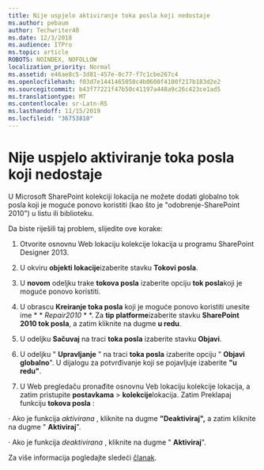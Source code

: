 ```yaml
---
title: Nije uspjelo aktiviranje toka posla koji nedostaje
ms.author: pebaum
author: Techwriter40
ms.date: 12/3/2018
ms.audience: ITPro
ms.topic: article
ROBOTS: NOINDEX, NOFOLLOW
localization_priority: Normal
ms.assetid: e46ae8c5-3d81-457e-8c77-f7c1cbe267c4
ms.openlocfilehash: f03d7e1441465050c4b0608f4100f217b183d2e2
ms.sourcegitcommit: b43f77221f47b50c41197a448a9c26c423ce1ad5
ms.translationtype: MT
ms.contentlocale: sr-Latn-RS
ms.lasthandoff: 11/15/2019
ms.locfileid: "36753810"
---
```

# <a name="missing-workflow-failed-to-activate"></a>Nije uspjelo aktiviranje toka posla koji nedostaje

U Microsoft SharePoint kolekciji lokacija ne možete dodati globalno tok posla koji je moguće ponovo koristiti (kao što je "odobrenje-SharePoint 2010") u listu ili biblioteku.
  
Da biste riješili taj problem, slijedite ove korake: 
  
1. Otvorite osnovnu Web lokaciju kolekcije lokacija u programu SharePoint Designer 2013.
  
2. U okviru **objekti lokacije**izaberite stavku **Tokovi posla**. 
  
3. U **novom** odeljku trake **tokova posla** izaberite opciju **tok posla**koji je moguće ponovo koristiti. 
  
4. U obrascu **Kreiranje toka posla** koji je moguće ponovo koristiti unesite ime * * *Repair2010* * *. Za **tip platforme**izaberite stavku **SharePoint 2010 tok posla**, a zatim kliknite na dugme **u redu**. 
  
1. U odeljku **Sačuvaj** na traci **toka posla** izaberite stavku **Objavi**. 
  
2. U odeljku " **Upravljanje** " na traci **toka posla** izaberite opciju " **Objavi globalno**". U dijalogu za potvrđivanje koji se pojavljuje izaberite **"u redu"**. 
  
3. U Web pregledaču pronađite osnovnu Veb lokaciju kolekcije lokacija, a zatim pristupite **postavkama** \> **kolekcije**lokacija. Zatim Preklapaj funkciju **tokova posla** : 
  
· Ako je funkcija *aktivirana* , kliknite na dugme **"Deaktiviraj",** a zatim kliknite na dugme " **Aktiviraj**". 
  
· Ako je funkcija *deaktivirana* , kliknite na dugme " **Aktiviraj**". 
  
Za više informacija pogledajte sledeći [članak](https://go.microsoft.com/fwlink/?linkid=2047770&amp;clcid=0x409).
  


